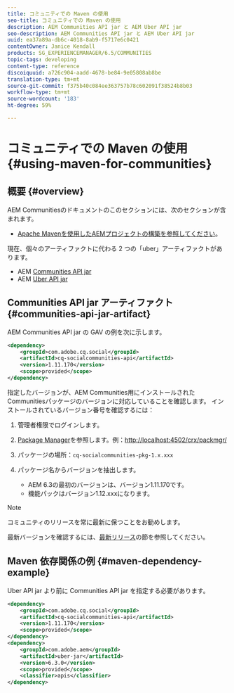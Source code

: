 ```yaml
---
title: コミュニティでの Maven の使用
seo-title: コミュニティでの Maven の使用
description: AEM Communities API jar と AEM Uber API jar
seo-description: AEM Communities API jar と AEM Uber API jar
uuid: ea37a89a-db6c-4018-8ab9-f5717e6c0421
contentOwner: Janice Kendall
products: SG_EXPERIENCEMANAGER/6.5/COMMUNITIES
topic-tags: developing
content-type: reference
discoiquuid: a726c904-aadd-4678-be84-9e05808ab8be
translation-type: tm+mt
source-git-commit: f375b40c084ee363757b78c602091f38524b8b03
workflow-type: tm+mt
source-wordcount: '183'
ht-degree: 59%

---
```



# コミュニティでの Maven の使用 {#using-maven-for-communities}

## 概要 {#overview}

AEM Communitiesのドキュメントのこのセクションには、次のセクションが含まれます。

* [Apache Mavenを使用したAEMプロジェクトの構築を参照してください](../../help/sites-developing/ht-projects-maven.md)。

現在、個々のアーティファクトに代わる 2 つの「uber」アーティファクトがあります。

* AEM [Communities API jar](#communities-api-jar-artifact)
* AEM [Uber API jar](../../help/sites-developing/ht-projects-maven.md#what-is-the-uberjar)

## Communities API jar アーティファクト {#communities-api-jar-artifact}

AEM Communities API jar の GAV の例を次に示します。

```xml
<dependency>
    <groupId>com.adobe.cq.social</groupId>
    <artifactId>cq-socialcommunities-api</artifactId>
    <version>1.11.170</version>
    <scope>provided</scope>
</dependency>
```

指定したバージョンが、AEM Communities用にインストールされたCommunitiesパッケージのバージョンに対応していることを確認します。 インストールされているバージョン番号を確認するには：

1. 管理者権限でログインします。
1. [Package Manager](../../help/sites-administering/package-manager.md)を参照します。例：[http://localhost:4502/crx/packmgr/](http://localhost:4502/crx/packmgr/)

1. パッケージの場所：`cq-socialcommunities-pkg-1.x.xxx`
1. パッケージ名からバージョンを抽出します。
   * AEM 6.3の最初のバージョンは、バージョン1.11.170です。
   * 機能パックはバージョン1.12.xxxになります。

>[!NOTE]
>
>コミュニティのリリースを常に最新に保つことをお勧めします。
>
>最新バージョンを確認するには、[最新リリース](deploy-communities.md#latest-releases)の節を参照してください。

## Maven 依存関係の例  {#maven-dependency-example}

Uber API jar より前に Communities API jar を指定する必要があります。

```xml
<dependency>
    <groupId>com.adobe.cq.social</groupId>
    <artifactId>cq-socialcommunities-api</artifactId>
    <version>1.11.170</version>
    <scope>provided</scope>
</dependency>
<dependency>
    <groupId>com.adobe.aem</groupId>
    <artifactId>uber-jar</artifactId>
    <version>6.3.0</version>
    <scope>provided</scope>
    <classifier>apis</classifier>
</dependency>
```

